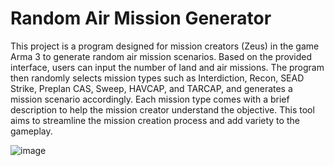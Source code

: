 # Random Air Mission Generator

This project is a program designed for mission creators (Zeus) in the game Arma 3 to generate random air mission scenarios. Based on the provided interface, users can input the number of land and air missions. The program then randomly selects mission types such as Interdiction, Recon, SEAD Strike, Preplan CAS, Sweep, HAVCAP, and TARCAP, and generates a mission scenario accordingly. Each mission type comes with a brief description to help the mission creator understand the objective. This tool aims to streamline the mission creation process and add variety to the gameplay.

![image](https://github.com/emogooo/Askeri-Havacilik-Gorev-Senaryosu-Olusturma-Programi/assets/58745898/ef6faaf7-9747-4013-9441-f4e012840328)
